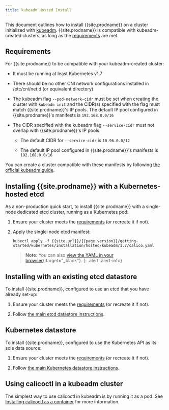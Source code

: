 ```yaml
---
title: kubeadm Hosted Install
---
```


This document outlines how to install {{site.prodname}} on a cluster initialized with 
[kubeadm](http://kubernetes.io/docs/getting-started-guides/kubeadm/).  {{site.prodname}}
is compatible with kubeadm-created clusters, as long as the [requirements](#requirements) are met. 

## Requirements

For {{site.prodname}} to be compatible with your kubeadm-created cluster:

* It must be running at least Kubernetes v1.7

* There should be no other CNI network configurations installed in /etc/cni/net.d (or equivalent directory)

* The kubeadm flag `--pod-network-cidr` must be set when creating the cluster with `kubeadm init` 
  and the CIDR(s) specified with the flag must match {{site.prodname}}'s IP pools. The default 
  IP pool configured in {{site.prodname}}'s manifests is `192.168.0.0/16`

* The CIDR specified with the kubeadm flag `--service-cidr` must not overlap with 
  {{site.prodname}}'s IP pools
  
  * The default CIDR for `--service-cidr` is `10.96.0.0/12`
  
  * The default IP pool configured in {{site.prodname}}'s manifests is `192.168.0.0/16`

You can create a cluster compatible with these manifests by following [the official kubeadm guide](http://kubernetes.io/docs/getting-started-guides/kubeadm/).

## Installing {{site.prodname}} with a Kubernetes-hosted etcd

As a non-production quick start, to install {{site.prodname}} with a single-node dedicated etcd cluster,
running as a Kubernetes pod:

1. Ensure your cluster meets the [requirements](#requirements) (or recreate it if not).

2. Apply the single-node etcd manifest:
   
   ```shell
   kubectl apply -f {{site.url}}/{{page.version}}/getting-started/kubernetes/installation/hosted/kubeadm/1.7/calico.yaml
   ```
   
   > **Note**: You can also 
   > [view the YAML in your browser](1.7/calico.yaml){:target="_blank"}.
   {: .alert .alert-info}

## Installing with an existing etcd datastore

To install {{site.prodname}}, configured to use an etcd that you have already set-up:

1. Ensure your cluster meets the [requirements](#requirements) (or recreate it if not).

2. Follow [the main etcd datastore instructions](../hosted). 

## Kubernetes datastore

To install {{site.prodname}}, configured to use the Kubernetes API as its sole data source:

1. Ensure your cluster meets the [requirements](#requirements) (or recreate it if not).

2. Follow [the main Kubernetes datastore instructions](../kubernetes-datastore). 

## Using calicoctl in a kubeadm cluster

The simplest way to use calicoctl in kubeadm is by running it as a pod.
See [Installing calicoctl as a container](/{{page.version}}/usage/calicoctl/install#installing-calicoctl-as-a-container) for more information.
